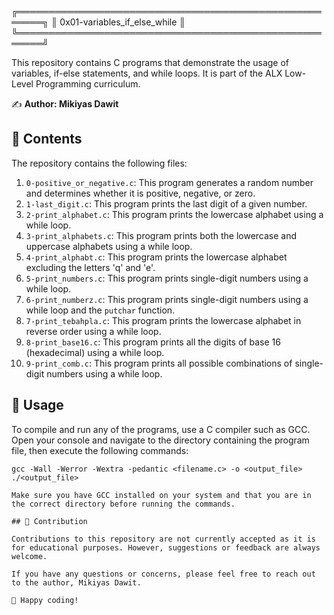 ╔══════════════════════════════════════════════════════╗
║                0x01-variables_if_else_while                 ║
╚══════════════════════════════════════════════════════╝

This repository contains C programs that demonstrate the usage of variables,
if-else statements, and while loops. It is part of the ALX Low-Level Programming curriculum.

✍️ **Author: Mikiyas Dawit**

## 📂 Contents

The repository contains the following files:

1. `0-positive_or_negative.c`: This program generates a random number and determines whether it is positive, negative, or zero.
2. `1-last_digit.c`: This program prints the last digit of a given number.
3. `2-print_alphabet.c`: This program prints the lowercase alphabet using a while loop.
4. `3-print_alphabets.c`: This program prints both the lowercase and uppercase alphabets using a while loop.
5. `4-print_alphabt.c`: This program prints the lowercase alphabet excluding the letters 'q' and 'e'.
6. `5-print_numbers.c`: This program prints single-digit numbers using a while loop.
7. `6-print_numberz.c`: This program prints single-digit numbers using a while loop and the `putchar` function.
8. `7-print_tebahpla.c`: This program prints the lowercase alphabet in reverse order using a while loop.
9. `8-print_base16.c`: This program prints all the digits of base 16 (hexadecimal) using a while loop.
10. `9-print_comb.c`: This program prints all possible combinations of single-digit numbers using a while loop.

## 🚀 Usage

To compile and run any of the programs, use a C compiler such as GCC. Open your console and navigate to the directory containing the program file, then execute the following commands:

```shell
gcc -Wall -Werror -Wextra -pedantic <filename.c> -o <output_file>
./<output_file>

Make sure you have GCC installed on your system and that you are in the correct directory before running the commands.

## 👥 Contribution

Contributions to this repository are not currently accepted as it is for educational purposes. However, suggestions or feedback are always welcome.

If you have any questions or concerns, please feel free to reach out to the author, Mikiyas Dawit.

🎉 Happy coding!
